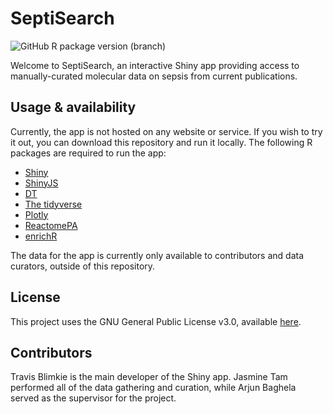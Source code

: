 # SeptiSearch
![GitHub R package version (branch)](https://img.shields.io/github/r-package/v/hancockinformatics/curation/devel_03?label=SeptiSearch%40devel_03)

Welcome to SeptiSearch, an interactive Shiny app providing access to
manually-curated molecular data on sepsis from current publications.

## Usage & availability
Currently, the app is not hosted on any website or service. If you wish to try
it out, you can download this repository and run it locally. The following R
packages are required to run the app:

- [Shiny](https://shiny.rstudio.com/)
- [ShinyJS](https://deanattali.com/shinyjs/)
- [DT](https://rstudio.github.io/DT/)
- [The tidyverse](https://www.tidyverse.org/)
- [Plotly](https://plotly.com/r/)
- [ReactomePA](https://bioconductor.org/packages/ReactomePA)
- [enrichR]()

The data for the app is currently only available to contributors and data 
curators, outside of this repository.

## License
This project uses the GNU General Public License v3.0, available
[here](https://github.com/hancockinformatics/curation/blob/master/LICENSE).

## Contributors
Travis Blimkie is the main developer of the Shiny app. Jasmine Tam performed all
of the data gathering and curation, while Arjun Baghela served as the supervisor
for the project.
